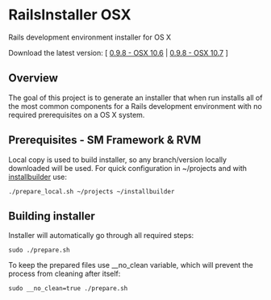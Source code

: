 # RailsInstaller OSX

Rails development environment installer for OS X

Download the latest version: [ [0.9.8 - OSX 10.6](https://rvm.beginrescueend.com/src/RailsInstaller-0.9.8-osx-10.6.app.tgz) |
 [0.9.8 - OSX 10.7](https://rvm.beginrescueend.com/src/RailsInstaller-0.9.8-osx-10.7.app.tgz) ]

## Overview

The goal of this project is to generate an installer that when run
installs all of the most common components for a Rails development environment
with no required prerequisites on a OS X system.

## Prerequisites - SM Framework & RVM

Local copy is used to build installer, so any branch/version locally downloaded
will be used. For quick configuration in ~/projects and with [installbuilder](http://installbuilder.bitrock.com/) use:

    ./prepare_local.sh ~/projects ~/installbuilder

## Building installer

Installer will automatically go through all required steps:

    sudo ./prepare.sh

To keep the prepared files use __no_clean variable, which will prevent the process from cleaning after itself:

    sudo __no_clean=true ./prepare.sh

